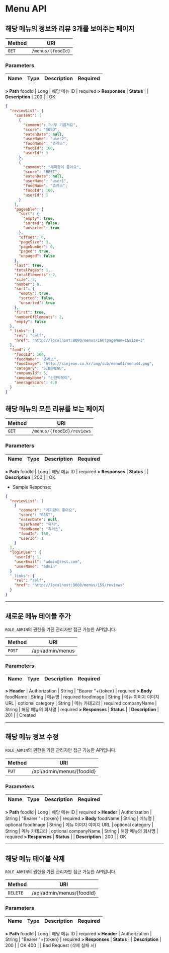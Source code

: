 # Menu API

## 해당 메뉴의 정보와 리뷰 3개를 보여주는 페이지

| Method | URI
|--|--|
| `GET` | `/menus/{foodId}`


### Parameters

| Name | Type |  Description  | Required
|-|-|-|-|
**> Path**
foodId | Long | 해당 메뉴 ID | required
**> Responses**
| **Status** | | **Description** |
200 | | OK


```json
{
  "reviewList": {
    "content": [
      {
        "comment": "너무 기름져요",
        "score": "SOSO",
        "eatenDate": null,
        "userName": "user2",
        "foodName": "츄러스",
        "foodId": 160,
        "userId": 3
      },
      {
        "comment": "계피향이 좋아요",
        "score": "BEST",
        "eatenDate": null,
        "userName": "user1",
        "foodName": "츄러스",
        "foodId": 160,
        "userId": 1
      }
    ],
    "pageable": {
      "sort": {
        "empty": true,
        "sorted": false,
        "unsorted": true
      },
      "offset": 0,
      "pageSize": 3,
      "pageNumber": 0,
      "paged": true,
      "unpaged": false
    },
    "last": true,
    "totalPages": 1,
    "totalElements": 2,
    "size": 3,
    "number": 0,
    "sort": {
      "empty": true,
      "sorted": false,
      "unsorted": true
    },
    "first": true,
    "numberOfElements": 2,
    "empty": false
  },
  "_links": {
    "rel": "self",
    "href": "http://localhost:8080/menus/160?pageNum=1&size=3"
  },
  "food": {
    "foodId": 160,
    "foodName": "츄러스",
    "foodImage": "http://sinjeon.co.kr/img/sub/menu01/menu44.png",
    "category": "SIDEMENU",
    "companyId": 5,
    "companyName": "신전떡볶이",
    "averageScore": 4.0
  }
}
```

## 해당 메뉴의 모든 리뷰를 보는 페이지

| Method | URI
|--|--|
| `GET` | `/menus/{foodId}/reviews`


### Parameters

| Name | Type |  Description  | Required
|-|-|-|-|
**> Path**
foodId | Long | 해당 메뉴 ID | required
**> Responses**
| **Status** | | **Description** |
200 | | OK


- Sample Response:
```json
{
  "reviewList": [
    {
      "comment": "계피향이 좋아요",
      "score": "BEST",
      "eatenDate": null,
      "userName": "유저",
      "foodName": "츄러스",
      "foodId": 160,
      "userId": 1
    }
  ],
  "loginUser": {
    "userId": 1,
    "userEmail": "admin@test.com",
    "userName": "admin"
  }
  "_links": {
    "rel": "self",
    "href": "http://localhost:8080/menus/159/reviews"
  }
}
```

---
## 새로운 메뉴 테이블 추가

`ROLE_ADMIN`의 권한을 가진 관리자만 접근 가능한 API입니다.

| Method | URI
|--|--|
| `POST` | /api/admin/menus

### Parameters

| Name | Type |  Description  | Required
|-|-|-|-|
**> Header**
| Authorization | String | "Bearer  "+{token} | required
**> Body**
foodName | String | 메뉴명 | required
foodImage | String | 메뉴 이미지 이미지 URL | optional
category | String | 메뉴 카테고리 | required
companyName | String | 해당 메뉴의 회사명 | required
**> Responses**
| **Status** | | **Description** |
201 | | Created


---
## 해당 메뉴 정보 수정

`ROLE_ADMIN`의 권한을 가진 관리자만 접근 가능한 API입니다.

| Method | URI
|--|--|
| `PUT` | /api/admin/menus/{foodId}

### Parameters

| Name | Type |  Description  | Required
|-|-|-|-|
**> Path**
foodId | Long | 해당 메뉴 ID | required
**> Header**
| Authorization | String | "Bearer "+{token} | required
**> Body**
foodName | String | 메뉴명 | optional
foodImage | String | 메뉴 이미지 이미지 URL | optional
category | String | 메뉴 카테고리 | optional
companyName | String | 해당 메뉴의 회사명 | required
**> Responses**
| **Status** | | **Description** |
200 | | OK



---
## 해당 메뉴 테이블 삭제

`ROLE_ADMIN`의 권한을 가진 관리자만 접근 가능한 API입니다.

| Method | URI
|--|--|
| `DELETE` | /api/admin/menus/{foodId}


### Parameters

| Name | Type |  Description  | Required
|-|-|-|-|
**> Path**
foodId | Long | 해당 메뉴 ID | required
**> Header**
| Authorization | String | "Bearer  "+{token} | required
**> Responses**
| **Status** | | **Description** |
200 | | OK
400 | | Bad Request (삭제 실패 시)